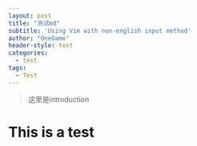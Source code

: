 ```yaml
---
layout: post
title: "测试md"
subtitle: 'Using Vim with non-english input method'
author: "OneGame"
header-style: text
categories:
  - test
tags:
  - Test
---
```


> 这里是introduction

# This is a test
